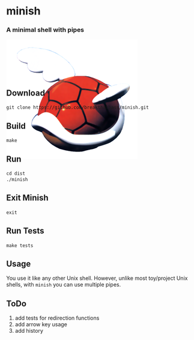 # minish
### A minimal shell with pipes
<div style="text-align:center width: 100px; height: 100px;"><img src="shell.webp"/></div>

## Download
```
git clone https://github.com/breakthatbass/minish.git
```

## Build
```
make
```

## Run
```
cd dist
./minish
```

## Exit Minish
```
exit
```

## Run Tests
```
make tests
```

## Usage
You use it like any other Unix shell. However, unlike most toy/project Unix shells, with `minish` you can use multiple pipes. 

## ToDo

1. add tests for redirection functions
2. add arrow key usage
3. add history